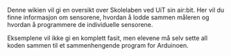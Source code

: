 Denne wikien vil gi en oversikt over Skolelaben ved UiT sin air:bit. Her vil du finne informasjon om sensorene, hvordan å lodde sammen måleren og hvordan å programmere de individuelle sensorene.

Eksemplene vil ikke gi en komplett fasit, men elevene må selv sette all koden sammen til et sammenhengende program for Arduinoen.